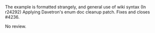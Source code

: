 The example is formatted strangely, and general use of wiki syntax
(In r24292) Applying Davetron's enum doc cleanup patch. Fixes and closes #4236.

No review.
